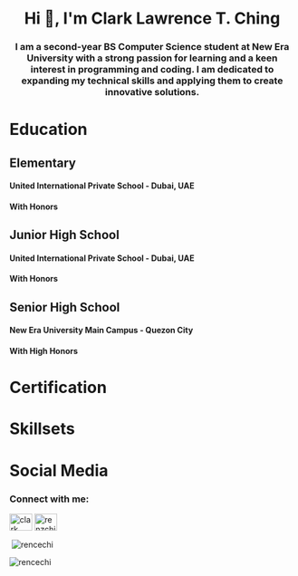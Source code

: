 <h1 align="center">Hi 👋, I'm Clark Lawrence T. Ching</h1>
<h3 align="center">I am a second-year BS Computer Science student at New Era University with a strong passion for learning and a keen interest in programming and coding. I am dedicated to expanding my technical skills and applying them to create innovative solutions.</h3>


<h1 align="left">Education</h1>
<h2 align="left">Elementary</h2>
<h4 align="left">United International Private School - Dubai, UAE</h4>
<h4 align="left">With Honors</h4>

<h2 align="left">Junior High School</h2>
<h4 align="left">United International Private School - Dubai, UAE</h4>
<h4 align="left">With Honors</h4>

<h2 align="left">Senior High School</h2>
<h4 align="left">New Era University Main Campus - Quezon City</h4>
<h4 align="left">With High Honors</h4>

<h1 align="left">Certification</h1>

<h1 align="left">Skillsets</h1>


<h1 align="left">Social Media</h1>
<h3 align="left">Connect with me:</h3>
<p align="left">
<a href="https://fb.com/clark lawrence" target="blank"><img align="center" src="https://raw.githubusercontent.com/rahuldkjain/github-profile-readme-generator/master/src/images/icons/Social/facebook.svg" alt="clark lawrence" height="30" width="40" /></a>
<a href="https://instagram.com/renzching_" target="blank"><img align="center" src="https://raw.githubusercontent.com/rahuldkjain/github-profile-readme-generator/master/src/images/icons/Social/instagram.svg" alt="renzching_" height="30" width="40" /></a>
</p>

<p>&nbsp;<img align="center" src="https://github-readme-stats.vercel.app/api?username=rencechi&show_icons=true&locale=en" alt="rencechi" /></p>

<p><img align="center" src="https://github-readme-streak-stats.herokuapp.com/?user=rencechi&" alt="rencechi" /></p>
